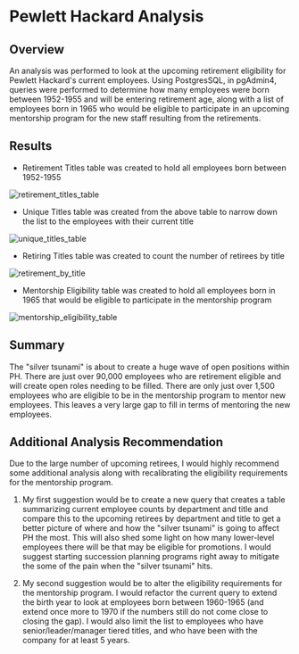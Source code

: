 # Pewlett Hackard Analysis

## Overview
An analysis was performed to look at the upcoming retirement eligibility for Pewlett Hackard's current employees. Using PostgresSQL, in pgAdmin4, queries were performed to determine how many employees were born between 1952-1955 and will be entering retirement age, along with a list of employees born in 1965 who would be eligible to participate in an upcoming mentorship program for the new staff resulting from the retirements. 

## Results
- Retirement Titles table was created to hold all employees born between 1952-1955

![retirement_titles_table](https://user-images.githubusercontent.com/90863226/140664460-b437079f-fdc0-4082-9605-4092562bd6b6.png)

- Unique Titles table was created from the above table to narrow down the list to the employees with their current title

![unique_titles_table](https://user-images.githubusercontent.com/90863226/140664555-b02e79fc-400c-443c-a091-98541ece3224.png)

-  Retiring Titles table was created to count the number of retirees by title

![retirement_by_title](https://user-images.githubusercontent.com/90863226/140658991-c969ac80-6792-4d94-95ae-ed085db02764.png)

- Mentorship Eligibility table was created to hold all employees born in 1965 that would be eligible to participate in the mentorship program 

![mentorship_eligibility_table](https://user-images.githubusercontent.com/90863226/140664676-f6141956-0618-4091-bf88-92d93e9320ba.png)

## Summary
The "silver tsunami" is about to create a huge wave of open positions within PH. There are just over 90,000 employees who are retirement eligible and will create open roles needing to be filled.  There are only just over 1,500 employees who are eligible to be in the mentorship program to mentor new employees. This leaves a very large gap to fill in terms of mentoring the new employees.

## Additional Analysis Recommendation
Due to the large number of upcoming retirees, I would highly recommend some additional analysis along with recalibrating the eligibility requirements for the mentorship program.

1. My first suggestion would be to create a new query that creates a table summarizing current employee counts by department and title and compare this to the upcoming retirees by department and title to get a better picture of where and how the "silver tsunami" is going to affect PH the most. This will also shed some light on how many lower-level employees there will be that may be eligible for promotions. I would suggest starting succession planning programs right away to mitigate the some of the pain when the "silver tsunami" hits. 

2. My second suggestion would be to alter the eligibility requirements for the mentorship program. I would refactor the current query to extend the birth year to look at employees born between 1960-1965 (and extend once more to 1970 if the numbers still do not come close to closing the gap). I would also limit the list to employees who have senior/leader/manager tiered titles, and who have been with the company for at least 5 years.

